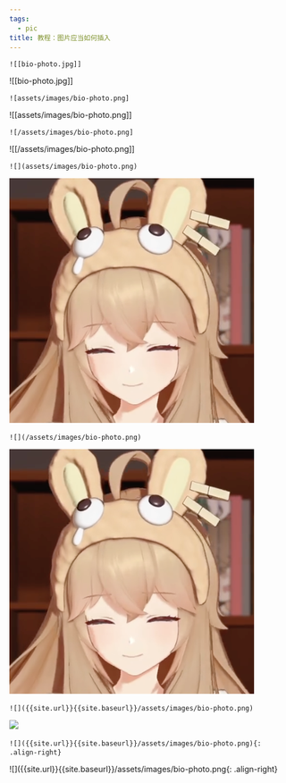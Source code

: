 ```yaml
---
tags:
  - pic
title: 教程：图片应当如何插入
---
```

```
![[bio-photo.jpg]]
```

![[bio-photo.jpg]]

```
![assets/images/bio-photo.png]
```

![[assets/images/bio-photo.png]]

```
![/assets/images/bio-photo.png]
```

![[/assets/images/bio-photo.png]]

```
![](assets/images/bio-photo.png)
```

![](assets/images/bio-photo.png)

```
![](/assets/images/bio-photo.png)
```

![](/assets/images/bio-photo.png)

```
![]({{site.url}}{{site.baseurl}}/assets/images/bio-photo.png)
```

![]({{site.url}}{{site.baseurl}}/assets/images/bio-photo.png)


```
![]({{site.url}}{{site.baseurl}}/assets/images/bio-photo.png){: .align-right}
```

![]({{site.url}}{{site.baseurl}}/assets/images/bio-photo.png{: .align-right}




